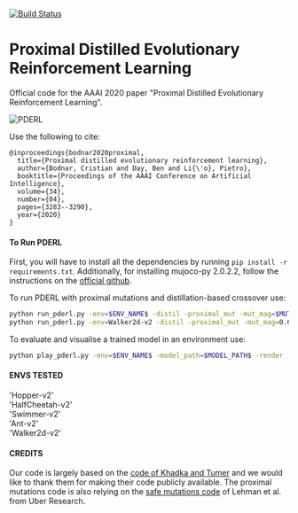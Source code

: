 [![Build Status](https://travis-ci.com/crisbodnar/pderl.svg?branch=master)](https://travis-ci.com/crisbodnar/pderl)

# Proximal Distilled Evolutionary Reinforcement Learning

Official code for the AAAI 2020 paper "Proximal Distilled Evolutionary Reinforcement Learning". 

![PDERL](figures/pderl_gif.gif) 

Use the following to cite:

```
@inproceedings{bodnar2020proximal,
  title={Proximal distilled evolutionary reinforcement learning},
  author={Bodnar, Cristian and Day, Ben and Li{\'o}, Pietro},
  booktitle={Proceedings of the AAAI Conference on Artificial Intelligence},
  volume={34},
  number={04},
  pages={3283--3290},
  year={2020}
}
```

#### To Run PDERL #### 

First, you will have to install all the dependencies by running ```pip install -r requirements.txt```.
Additionally, for installing mujoco-py 2.0.2.2, follow the instructions on the [official github](https://github.com/openai/mujoco-py). 

To run PDERL with proximal mutations and distillation-based crossover use:

```bash
python run_pderl.py -env=$ENV_NAME$ -distil -proximal_mut -mut_mag=$MUT_MAG$ -logdir=$LOG_DIR$
python run_pderl.py -env=Walker2d-v2 -distil -proximal_mut -mut_mag=0.05 -logdir=result_walker

```

To evaluate and visualise a trained model in an environment use:

```bash
python play_pderl.py -env=$ENV_NAME$ -model_path=$MODEL_PATH$ -render 
```

#### ENVS TESTED #### 

'Hopper-v2' \
'HalfCheetah-v2' \
'Swimmer-v2' \
'Ant-v2' \
'Walker2d-v2' 

#### CREDITS ####

Our code is largely based on the [code of Khadka and Tumer](https://github.com/ShawK91/erl_paper_nips18) and we would 
like to thank them for making their code publicly available. The proximal mutations code is also relying on 
the [safe mutations code](https://github.com/uber-research/safemutations) of Lehman et al. from Uber Research.